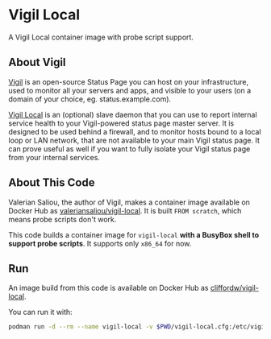 # Vigil Local

A Vigil Local container image with probe script support.

## About Vigil

[Vigil](https://github.com/valeriansaliou/vigil) is an open-source Status Page you can host on your infrastructure, used to monitor all your servers and apps, and visible to your users (on a domain of your choice, eg. status.example.com).

[Vigil Local](https://github.com/valeriansaliou/vigil-local) is an (optional) slave daemon that you can use to report internal service health to your Vigil-powered status page master server. It is designed to be used behind a firewall, and to monitor hosts bound to a local loop or LAN network, that are not available to your main Vigil status page. It can prove useful as well if you want to fully isolate your Vigil status page from your internal services.

## About This Code

Valerian Saliou, the author of Vigil, makes a container image available on Docker Hub as [valeriansaliou/vigil-local](https://hub.docker.com/r/valeriansaliou/vigil-local/). It is built `FROM scratch`, which means probe scripts don't work.

This code builds a container image for `vigil-local` **with a BusyBox shell to support probe scripts**. It supports only `x86_64` for now.

## Run

An image build from this code is available on Docker Hub as [cliffordw/vigil-local](https://hub.docker.com/r/cliffordw/vigil-local).

You can run it with:

```sh
podman run -d --rm --name vigil-local -v $PWD/vigil-local.cfg:/etc/vigil-local.cfg:ro,Z docker.io/cliffordw/vigil-local:v1.2.0-2
```

